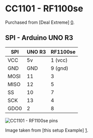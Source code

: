 CC1101 - RF1100se 
=================

Purchased from [Deal Extreme] [0].

SPI - Arduino UNO R3
--------------------

| SPI  | UNO R3 | RF1100se |
|------|--------|----------|
| VCC  | 5v     | 1 (vcc)  |
| GND  | GND    | 9 (gnd)  |
| MOSI | 11     | 3        |
| MISO | 12     | 5        |
| SS   | 10     | 7        | 
| SCK  | 13     | 4        |
| GDO0 |  2     | 8        |

![CC1101 - RF1100se pins](https://github.com/matthewbednarski/arduino-projects/edit/makefile-edit/hardware/cc1101-rf1100se_pins.jpg?raw=true)

Image taken from [this setup Example] [1].

[0]: http://dx.com/p/cc11011-wireless-module-1-8-3-6v-166543 "Deal Extreme"
[1]: http://wolfgangklenk.wordpress.com/2013/03/19/rf1100se-transceiver-wired-to-breadboard/ "Wolfgang Klenk"
